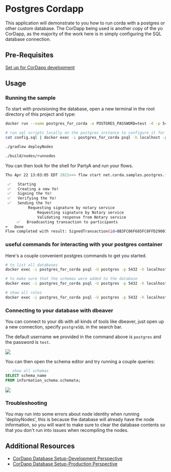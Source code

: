 #  Postgres Cordapp

This application will demonstrate to you how to run corda with a postgres or other custom database.
The CorDapp being used is another copy of the yo CorDapp, as the majority of the work here is in simply configuring the SQL database connection.

## Pre-Requisites

[Set up for CorDapp development](https://docs.r3.com/en/platform/corda/4.9/community/getting-set-up.html)

## Usage

### Running the sample

To start with provisioning the database, open a new terminal in the root directory of this project and type:

```sh
docker run --name postgres_for_corda -e POSTGRES_PASSWORD=test -d -p 5445:5432 postgres:11

# run sql scripts locally on the postgres instance to configure it for use
cat config.sql | docker exec -i postgres_for_corda psql -h localhost -p 5432 -U postgres

./gradlew deployNodes

./build/nodes/runnodes
```

You can then look for the shell for PartyA and run your flows.


```sh
Thu Apr 22 13:03:05 EDT 2021>>> flow start net.corda.samples.postgres.flows.YoFlow target: PartyB

 ✅   Starting
 ✅   Creating a new Yo!
 ✅   Signing the Yo!
 ✅   Verifying the Yo!
 ✅   Sending the Yo!
          Requesting signature by notary service
              Requesting signature by Notary service
              Validating response from Notary service
     ✅   Broadcasting transaction to participants
➡️   Done
Flow completed with result: SignedTransaction(id=8B3FC06F685FC8FFD29001CC6205DAECBFF436E28E0439F74F5A89D11372C578)
```



### useful commands for interacting with your postgres container
Here's a couple convenient postgres commands to get you started.

```sh
# to list all databases
docker exec -i postgres_for_corda psql -U postgres -p 5432 -h localhost postgres -c "\l"

# to make sure that the schemas were added to the database
docker exec -i postgres_for_corda psql -U postgres -p 5432 -h localhost postgres -c "\dn"

# show all roles
docker exec -i postgres_for_corda psql -U postgres -p 5432 -h localhost postgres -c "\dg"
```

### Connecting to your database with dbeaver

You can connect to your db with all kinds of tools like dbeaver, just open up a new connection, specify `postgreSQL` in the search bar.

The default username we provided in the command above is `postgres` and the password is `test`.

![](./img/config-1.png)

You can then open the schema editor and try running a couple queries:

```sql
-- show all schemas
SELECT schema_name
FROM information_schema.schemata;
```

![](./img/config-2.png)



### Troubleshooting
You may run into some errors about node identity when running 'deployNodes', this is because the database will already have the node information, so you will want to make sure to clear the database contents so that you don't run into issues when recompiling the nodes.

## Additional Resources

- [CorDapp Database Setup-Development Perspective](https://www.corda.net/blog/CorDapp-database-setup-development-perspective/)
- [CorDapp Database Setup-Production Perspective](https://medium.com/corda/CorDapp-database-setup-production-perspective-2c400e60fae5)
